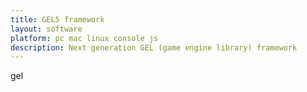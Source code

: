 ```yaml
---
title: GEL5 framework
layout: software
platform: pc mac linux console js
description: Next generation GEL (game engine library) framework
---
```


gel